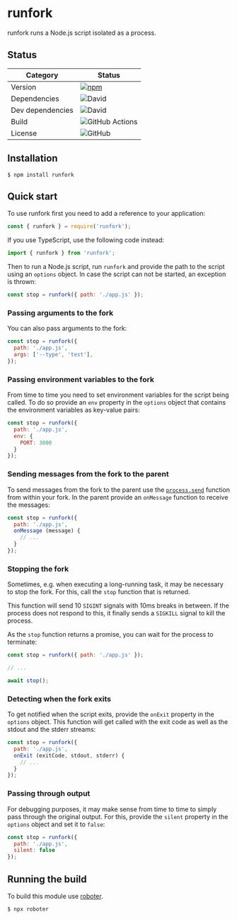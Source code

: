 # runfork

runfork runs a Node.js script isolated as a process.

## Status

| Category         | Status                                                                                               |
| ---------------- | ---------------------------------------------------------------------------------------------------- |
| Version          | [![npm](https://img.shields.io/npm/v/runfork)](https://www.npmjs.com/package/runfork)                |
| Dependencies     | ![David](https://img.shields.io/david/thenativeweb/runfork)                                          |
| Dev dependencies | ![David](https://img.shields.io/david/dev/thenativeweb/runfork)                                      |
| Build            | ![GitHub Actions](https://github.com/thenativeweb/runfork/workflows/Release/badge.svg?branch=master) |
| License          | ![GitHub](https://img.shields.io/github/license/thenativeweb/runfork)                                |

## Installation

```shell
$ npm install runfork
```

## Quick start

To use runfork first you need to add a reference to your application:

```javascript
const { runfork } = require('runfork');
```

If you use TypeScript, use the following code instead:

```typescript
import { runfork } from 'runfork';
```

Then to run a Node.js script, run `runfork` and provide the path to the script using an `options` object. In case the script can not be started, an exception is thrown:

```javascript
const stop = runfork({ path: './app.js' });
```

### Passing arguments to the fork

You can also pass arguments to the fork:

```javascript
const stop = runfork({
  path: './app.js',
  args: ['--type', 'test'],
});
```

### Passing environment variables to the fork

From time to time you need to set environment variables for the script being called. To do so provide an `env` property in the `options` object that contains the environment variables as key-value pairs:

```javascript
const stop = runfork({
  path: './app.js',
  env: {
    PORT: 3000
  }
});
```

### Sending messages from the fork to the parent

To send messages from the fork to the parent use the [`process.send`](https://nodejs.org/api/process.html#process_process_send_message_sendhandle_options_callback) function from within your fork. In the parent provide an `onMessage` function to receive the messages:

```javascript
const stop = runfork({
  path: './app.js',
  onMessage (message) {
    // ...
  }
});
```

### Stopping the fork

Sometimes, e.g. when executing a long-running task, it may be necessary to stop the fork. For this, call the `stop` function that is returned.

This function will send 10 `SIGINT` signals with 10ms breaks in between. If the process does not respond to this, it finally sends a `SIGKILL` signal to kill the process.

As the `stop` function returns a promise, you can wait for the process to terminate:

```javascript
const stop = runfork({ path: './app.js' });

// ...

await stop();
```

### Detecting when the fork exits

To get notified when the script exits, provide the `onExit` property in the `options` object. This function will get called with the exit code as well as the stdout and the stderr streams:

```javascript
const stop = runfork({
  path: './app.js',
  onExit (exitCode, stdout, stderr) {
    // ...
  }
});
```

### Passing through output

For debugging purposes, it may make sense from time to time to simply pass through the original output. For this, provide the `silent` property in the `options` object and set it to `false`:

```javascript
const stop = runfork({
  path: './app.js',
  silent: false
});
```

## Running the build

To build this module use [roboter](https://www.npmjs.com/package/roboter).

```shell
$ npx roboter
```
